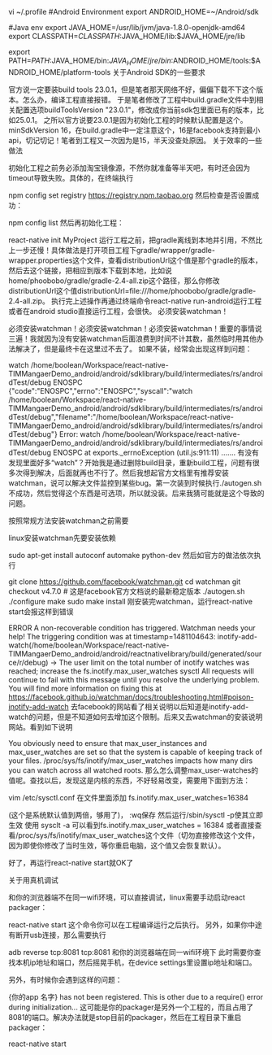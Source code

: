 vi ~/.profile
#Android Environment
export ANDROID_HOME=~/Android/sdk

#Java env
export JAVA_HOME=/usr/lib/jvm/java-1.8.0-openjdk-amd64
export CLASSPATH=$CLASSPATH:$JAVA_HOME/lib:$JAVA_HOME/jre/lib

export PATH=$PATH:$JAVA_HOME/bin:$JAVA_HOME/jre/bin:$ANDROID_HOME/tools:$ANDROID_HOME/platform-tools
关于Android SDK的一些要求

官方说一定要装build tools 23.0.1，但是笔者那天网络不好，偏偏下载不下这个版本。怎么办，编译工程直接报错。
于是笔者修改了工程中build.gradle文件中到相关配置选项buildToolsVersion "23.0.1"，修改成你当前sdk包里面已有的版本，比如25.0.1。
之所以官方说要23.0.1是因为初始化工程的时候默认配置是这个。
minSdkVersion 16，在build.gradle中一定注意这个，16是facebook支持到最小api，切记切记！笔者到工程又一次因为是15，半天没查处原因。
关于效率的一些做法

初始化工程之前务必添加淘宝镜像源，不然你就准备等半天吧，有时还会因为timeout导致失败。具体的，在终端执行

npm config set registry https://registry.npm.taobao.org
然后检查是否设置成功：

npm config list
然后再初始化工程：

react-native init MyProject
运行工程之前，把gradle离线到本地并引用，不然比上一步还慢！具体做法是打开项目工程下gradle/wrapper/gradle-wrapper.properties这个文件，查看distributionUrl这个值是那个gradle的版本，然后去这个链接，把相应到版本下载到本地，比如说home/phoobobo/gradle/gradle-2.4-all.zip这个路径，那么你修改distributionUrl这个值distributionUrl=file:///home/phoobobo/gradle/gradle-2.4-all.zip。
执行完上述操作再通过终端命令react-native run-android运行工程或者在android studio直接运行工程，会很快。
必须安装watchman！

必须安装watchman！必须安装watchman！必须安装watchman！重要的事情说三遍！我就因为没有安装watchman后面浪费到时间不计其数，虽然临时用其他办法解决了，但是最终卡在这里过不去了。
如果不装，经常会出现这样到问题：

watch /home/boolean/Workspace/react-native-TIMMangaerDemo_android/android/sdklibrary/build/intermediates/rs/androidTest/debug ENOSPC
{"code":"ENOSPC","errno":"ENOSPC","syscall":"watch /home/boolean/Workspace/react-native-TIMMangaerDemo_android/android/sdklibrary/build/intermediates/rs/androidTest/debug","filename":"/home/boolean/Workspace/react-native-TIMMangaerDemo_android/android/sdklibrary/build/intermediates/rs/androidTest/debug"}
Error: watch /home/boolean/Workspace/react-native-TIMMangaerDemo_android/android/sdklibrary/build/intermediates/rs/androidTest/debug ENOSPC
at exports._errnoException (util.js:911:11)
.......
有没有发现里面好多“watch”？开始我是通过删除build目录，重新build工程，问题有很多次得到解决，后面就再也不行了。然后我想起官方文档里有推荐安装watchman，说可以解决文件监控到某些bug。第一次装到时候执行./autogen.sh 不成功，然后觉得这个东西是可选项，所以就没装。后来我猜可能就是这个导致的问题。

按照常规方法安装watchman之前需要

linux安装watchman先要安装依赖

sudo apt-get install autoconf automake python-dev
然后如官方的做法依次执行

git clone https://github.com/facebook/watchman.git
cd watchman
git checkout v4.7.0 # 这是facebook官方文档说的最新稳定版本
./autogen.sh
./configure
make
sudo make install
刚安装完watchman，运行react-native start会报这样到错误

ERROR A non-recoverable condition has triggered. Watchman needs your help!
The triggering condition was at timestamp=1481104643: inotify-add-watch(/home/boolean/Workspace/react-native-TIMMangaerDemo_android/android/reactnativelibrary/build/generated/source/r/debug) -> The user limit on the total number of inotify watches was reached; increase the fs.inotify.max_user_watches sysctl
All requests will continue to fail with this message until you resolve
the underlying problem. You will find more information on fixing this at
https://facebook.github.io/watchman/docs/troubleshooting.html#poison-inotify-add-watch
去facebook的网站看了相关说明以后知道是inotify-add-watch的问题，但是不知道如何去增加这个限制。后来又去watchman的安装说明网站。看到如下说明

You obviously need to ensure that max_user_instances and max_user_watches are set so that the system is capable of keeping track of your files.
/proc/sys/fs/inotify/max_user_watches impacts how many dirs you can watch across all watched roots.
那么怎么调整max_user-watches的值呢。查找以后，发现这是内核的东西，不好轻易改变，需要用下面到方法：


vim /etc/sysctl.conf
在文件里面添加
fs.inotify.max_user_watches=16384

(这个是系统默认值到两倍，够用了)，
:wq保存
然后运行/sbin/sysctl -p使其立即生效
使用
sysclt -a
可以看到fs.inotify.max_user_watches = 16384
或者直接查看/proc/sys/fs/inotify/max_user_watches这个文件（切勿直接修改这个文件，因为即使你修改了当时生效，等你重启电脑，这个值又会恢复默认）。

好了，再运行react-native start就OK了

关于用真机调试

和你的浏览器端不在同一wifi环境，可以直接调试，linux需要手动启动react packager：

react-native start
这个命令你可以在工程编译运行之后执行。
另外，如果你中途有断开usb连接，那么需要执行

adb reverse tcp:8081 tcp:8081
和你的浏览器端在同一wifi环境下
此时需要你查找本机ip地址和端口，然后摇晃手机，在device settings里设置ip地址和端口。

另外，有时候你会遇到这样的问题：

{你的app 名字} has not been registered. This is other due to a require() error during initialization...
这可能是你的packager是另外一个工程的，而且占用了8081的端口。解决办法就是stop目前的packager，然后在工程目录下重启packager：

react-native start
